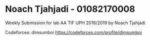# Noach Tjahjadi - 01082170008
Weekly Submission for lab AA TIF UPH 2018/2019 by Noach Tjahjadi

Codeforces: dimsumboi https://codeforces.com/profile/dimsumboi
